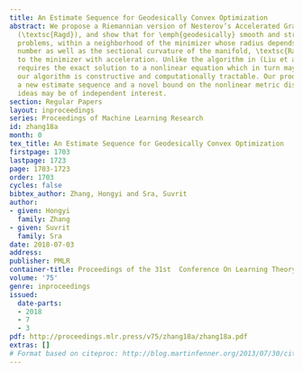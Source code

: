 ```yaml
---
title: An Estimate Sequence for Geodesically Convex Optimization
abstract: We propose a Riemannian version of Nesterov’s Accelerated Gradient algorithm
  (\textsc{Ragd}), and show that for \emph{geodesically} smooth and strongly convex
  problems, within a neighborhood of the minimizer whose radius depends on the condition
  number as well as the sectional curvature of the manifold, \textsc{Ragd} converges
  to the minimizer with acceleration. Unlike the algorithm in (Liu et al., 2017) that
  requires the exact solution to a nonlinear equation which in turn may be intractable,
  our algorithm is constructive and computationally tractable. Our proof exploits
  a new estimate sequence and a novel bound on the nonlinear metric distortion, both
  ideas may be of independent interest.
section: Regular Papers
layout: inproceedings
series: Proceedings of Machine Learning Research
id: zhang18a
month: 0
tex_title: An Estimate Sequence for Geodesically Convex Optimization
firstpage: 1703
lastpage: 1723
page: 1703-1723
order: 1703
cycles: false
bibtex_author: Zhang, Hongyi and Sra, Suvrit
author:
- given: Hongyi
  family: Zhang
- given: Suvrit
  family: Sra
date: 2018-07-03
address: 
publisher: PMLR
container-title: Proceedings of the 31st  Conference On Learning Theory
volume: '75'
genre: inproceedings
issued:
  date-parts:
  - 2018
  - 7
  - 3
pdf: http://proceedings.mlr.press/v75/zhang18a/zhang18a.pdf
extras: []
# Format based on citeproc: http://blog.martinfenner.org/2013/07/30/citeproc-yaml-for-bibliographies/
---
```


